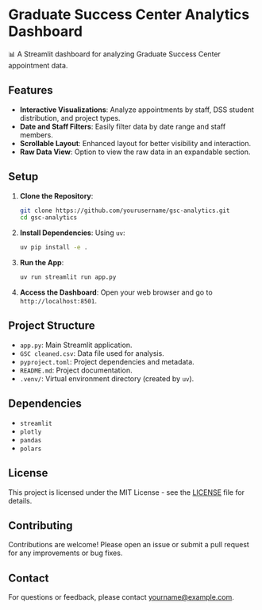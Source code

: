# Graduate Success Center Analytics Dashboard

📊 A Streamlit dashboard for analyzing Graduate Success Center appointment data.

## Features

- **Interactive Visualizations**: Analyze appointments by staff, DSS student distribution, and project types.
- **Date and Staff Filters**: Easily filter data by date range and staff members.
- **Scrollable Layout**: Enhanced layout for better visibility and interaction.
- **Raw Data View**: Option to view the raw data in an expandable section.

## Setup

1. **Clone the Repository**:
   ```bash
   git clone https://github.com/yourusername/gsc-analytics.git
   cd gsc-analytics
   ```

2. **Install Dependencies**:
   Using `uv`:
   ```bash
   uv pip install -e .
   ```

3. **Run the App**:
   ```bash
   uv run streamlit run app.py
   ```

4. **Access the Dashboard**:
   Open your web browser and go to `http://localhost:8501`.

## Project Structure

- `app.py`: Main Streamlit application.
- `GSC cleaned.csv`: Data file used for analysis.
- `pyproject.toml`: Project dependencies and metadata.
- `README.md`: Project documentation.
- `.venv/`: Virtual environment directory (created by `uv`).

## Dependencies

- `streamlit`
- `plotly`
- `pandas`
- `polars`

## License

This project is licensed under the MIT License - see the [LICENSE](LICENSE) file for details.

## Contributing

Contributions are welcome! Please open an issue or submit a pull request for any improvements or bug fixes.

## Contact

For questions or feedback, please contact [yourname@example.com](mailto:yourname@example.com).
